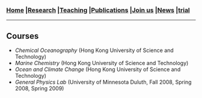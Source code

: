 ### [**Home**](README.md) |[**Research**](Research.md) |[**Teaching**](Teaching.md) |[**Publications**](Publications.md) |[**Join us**](Joinus.md) |[**News**](News.md) |[**trial**](trial2.md)
---

## Courses
- _Chemical Oceanography_ (Hong Kong University of Science and Technology) 
- _Marine Chemistry_ (Hong Kong University of Science and Technology)
- _Ocean and Climate Change_ (Hong Kong University of Science and Technology)
- _General Physics Lab_ (University of Minnesota Duluth, Fall 2008, Spring 2008, Spring 2009)


